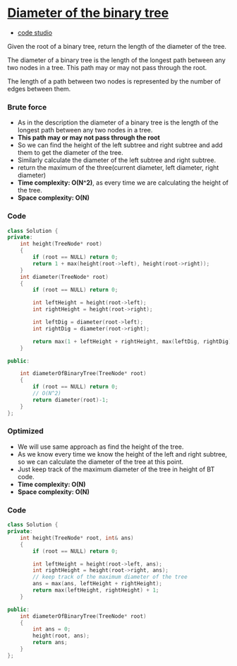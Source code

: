 # [Diameter of the binary tree](https://leetcode.com/problems/diameter-of-binary-tree/)

-   [code studio](https://www.codingninjas.com/codestudio/problems/920552?topList=striver-sde-sheet-problems&utm_source=striver&utm_medium=website)

Given the root of a binary tree, return the length of the diameter of the tree.

The diameter of a binary tree is the length of the longest path between any two nodes in a tree. This path may or may not pass through the root.

The length of a path between two nodes is represented by the number of edges between them.

### Brute force

-   As in the description the diameter of a binary tree is the length of the longest path between any two nodes in a tree.
-   **This path may or may not pass through the root**
-   So we can find the height of the left subtree and right subtree and add them to get the diameter of the tree.
-   Similarly calculate the diameter of the left subtree and right subtree.
-   return the maximum of the three(current diameter, left diameter, right diameter)
-   **Time complexity: O(N^2)**, as every time we are calculating the height of the tree.
-   **Space complexity: O(N)**

### Code

```cpp
class Solution {
private:
    int height(TreeNode* root)
    {
        if (root == NULL) return 0;
        return 1 + max(height(root->left), height(root->right));
    }
    int diameter(TreeNode* root)
    {
        if (root == NULL) return 0;

        int leftHeight = height(root->left);
        int rightHeight = height(root->right);

        int leftDig = diameter(root->left);
        int rightDig = diameter(root->right);

        return max(1 + leftHeight + rightHeight, max(leftDig, rightDig));
    }

public:

    int diameterOfBinaryTree(TreeNode* root)
    {
        if (root == NULL) return 0;
        // O(N^2)
        return diameter(root)-1;
    }
};
```

### Optimized

-   We will use same approach as find the height of the tree.
-   As we know every time we know the height of the left and right subtree, so we can calculate the diameter of the tree at this point.
-   Just keep track of the maximum diameter of the tree in height of BT code.
-   **Time complexity: O(N)**
-   **Space complexity: O(N)**

### Code

```cpp
class Solution {
private:
    int height(TreeNode* root, int& ans)
    {
        if (root == NULL) return 0;

        int leftHeight = height(root->left, ans);
        int rightHeight = height(root->right, ans);
        // keep track of the maximum diameter of the tree
        ans = max(ans, leftHeight + rightHeight);
        return max(leftHeight, rightHeight) + 1;
    }

public:
    int diameterOfBinaryTree(TreeNode* root)
    {
        int ans = 0;
        height(root, ans);
        return ans;
    }
};
```

